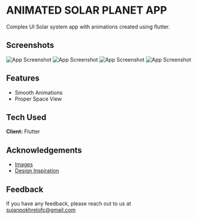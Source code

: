 
# ANIMATED SOLAR PLANET APP

Complex UI Solar system app with animations created using flutter.


## Screenshots

![App Screenshot](https://i.postimg.cc/Dwx6ZtD8/Picsart-23-09-03-11-20-25-493.png)
![App Screenshot](https://i.postimg.cc/DzDcQ17h/Picsart-23-09-03-11-12-37-862.png)
![App Screenshot](https://i.postimg.cc/3NQCV7yb/Picsart-23-09-03-11-16-33-888.png)
![App Screenshot](https://i.postimg.cc/nzDG3MLD/Picsart-23-09-03-11-17-45-722.png)


## Features

- Smooth Animations
- Proper Space View


## Tech Used

**Client:** Flutter


## Acknowledgements

 - [Images](https://www.google.com)
 - [Design Inspiration](https://www.dribbble.com)
 


## Feedback

If you have any feedback, please reach out to us at sujanpokhrelofc@gmail.com

